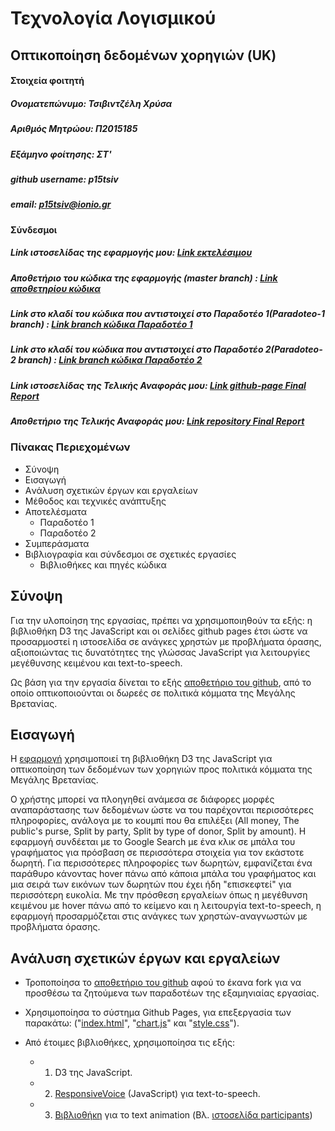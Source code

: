 # Τεχνολογία Λογισμικού
## Οπτικοποίηση δεδομένων χορηγιών (UK)

#### Στοιχεία φοιτητή
##### Ονοματεπώνυμο: Τσιβιντζέλη Χρύσα
##### Αριθμός Μητρώου: Π2015185
##### Εξάμηνο φοίτησης: ΣΤ'
##### github username: p15tsiv
##### email: p15tsiv@ionio.gr

#### Σύνδεσμοι
##### Link ιστοσελίδας της εφαρμογής μου: [Link εκτελέσιμου](https://p15tsiv.github.io/D3js-uk-political-donations/)

##### Αποθετήριο του κώδικα της εφαρμογής (master branch) \: [Link αποθετηρίου κώδικα](https://github.com/p15tsiv/D3js-uk-political-donations)

##### Link στο κλαδί του κώδικα που αντιστοιχεί στο Παραδοτέο 1(Paradoteo-1 branch) \: [Link branch κώδικα Παραδοτέο 1](https://github.com/p15tsiv/D3js-uk-political-donations/tree/Paradoteo1)

##### Link στο κλαδί του κώδικα που αντιστοιχεί στο Παραδοτέο 2(Paradoteo-2 branch) \: [Link branch κώδικα Παραδοτέο 2](https://github.com/p15tsiv/D3js-uk-political-donations/tree/Paradoteo2)

##### Link ιστοσελίδας της Τελικής Αναφοράς μου: [Link github-page Final Report](https://p15tsiv.github.io/FinalReportSW/)

##### Αποθετήριο της Τελικής Αναφοράς μου: [Link repository Final Report](https://github.com/p15tsiv/FinalReportSW)

### Πίνακας Περιεχομένων
  * Σύνοψη
  * Εισαγωγή
  * Aνάλυση σχετικών έργων και εργαλείων
  * Mέθοδος και τεχνικές ανάπτυξης
  * Aποτελέσματα
    * Παραδοτέο 1
    * Παραδοτέο 2
  * Συμπεράσματα
  * Bιβλιογραφία και σύνδεσμοι σε σχετικές εργασίες
    * Βιβλιοθήκες και πηγές κώδικα

## Σύνοψη

Για την υλοποίηση της εργασίας, πρέπει να χρησιμοποιηθούν τα εξής: η βιβλιοθήκη D3 της JavaScript και οι σελίδες github pages έτσι ώστε να προσαρμοστεί η ιστοσελίδα σε ανάγκες χρηστών με προβλήματα όρασης, αξιοποιώντας τις δυνατότητες της γλώσσας JavaScript για λειτουργίες μεγέθυνσης κειμένου και text-to-speech.

Ως βάση για την εργασία δίνεται το εξής [αποθετήριο του github](https://github.com/ioniodi/D3js-uk-political-donations), από το οποίο οπτικοποιούνται οι δωρεές σε πολιτικά κόμματα της Μεγάλης Βρετανίας.

## Εισαγωγή

Η [εφαρμογή](https://p15tsiv.github.io/D3js-uk-political-donations/) χρησιμοποιεί τη βιβλιοθήκη D3 της JavaScript για οπτικοποίηση των δεδομένων των χορηγιών προς πολιτικά κόμματα της Μεγάλης Βρετανίας. 

Ο χρήστης μπορεί να πλοηγηθεί ανάμεσα σε διάφορες μορφές αναπαράστασης των δεδομένων ώστε να του παρέχονται περισσότερες πληροφορίες, ανάλογα με το κουμπί που θα επιλέξει (All money, The public's purse, Split by party, Split by type of donor, Split by amount). Η εφαρμογή συνδέεται με το Google Search με ένα κλικ σε μπάλα του γραφήματος για πρόσβαση σε περισσότερα στοιχεία για τον εκάστοτε δωρητή. Για περισσότερες πληροφορίες των δωρητών, εμφανίζεται ένα παράθυρο κάνοντας hover πάνω από κάποια μπάλα του γραφήματος και μια σειρά των εικόνων των δωρητών που έχει ήδη "επισκεφτεί" για περισσότερη ευκολία. Με την πρόσθεση εργαλείων όπως η μεγέθυνση κειμένου με hover πάνω από το κείμενο και η λειτουργία text-to-speech, η εφαρμογή προσαρμόζεται στις ανάγκες των χρηστών-αναγνωστών με προβλήματα όρασης.

## Aνάλυση σχετικών έργων και εργαλείων

* Τροποποίησα το [αποθετήριο του github](https://github.com/ioniodi/D3js-uk-political-donations) αφού το έκανα fork για να προσθέσω τα ζητούμενα των παραδοτέων της εξαμηνιαίας εργασίας.

* Χρησιμοποίησα το σύστημα Github Pages, για επεξεργασία των παρακάτω: ("[index.html](https://github.com/p15tsiv/D3js-uk-political-donations/blob/gh-pages/index.html)",
"[chart.js](https://github.com/p15tsiv/D3js-uk-political-donations/blob/gh-pages/chart.js)"
και "[style.css](https://github.com/p15tsiv/D3js-uk-political-donations/blob/gh-pages/style.css)").

* Από έτοιμες βιβλιοθήκες, χρησιμοποίησα τις εξής:
  * 1) D3 της JavaScript.
  * 2) [ResponsiveVoice](http://code.responsivevoice.org/responsivevoice.js) (JavaScript) για text-to-speech.
  * 3) [Bιβλιοθήκη](http://tobiasahlin.com/moving-letters/) για το text animation (Βλ. [ιστοσελίδα participants](https://ioniodi.github.io/D3js-uk-political-donations/participants/))
